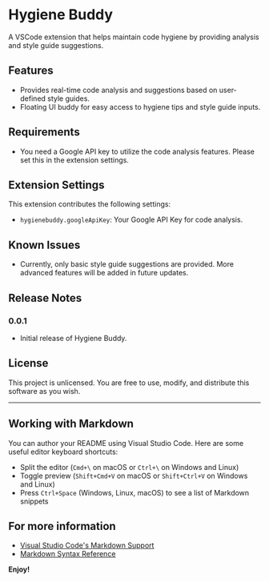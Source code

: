# Hygiene Buddy

A VSCode extension that helps maintain code hygiene by providing analysis and style guide suggestions.

## Features

- Provides real-time code analysis and suggestions based on user-defined style guides.
- Floating UI buddy for easy access to hygiene tips and style guide inputs.

## Requirements

- You need a Google API key to utilize the code analysis features. Please set this in the extension settings.

## Extension Settings

This extension contributes the following settings:

- `hygienebuddy.googleApiKey`: Your Google API Key for code analysis.

## Known Issues

- Currently, only basic style guide suggestions are provided. More advanced features will be added in future updates.

## Release Notes

### 0.0.1

- Initial release of Hygiene Buddy.

## License

This project is unlicensed. You are free to use, modify, and distribute this software as you wish.

---

## Working with Markdown

You can author your README using Visual Studio Code. Here are some useful editor keyboard shortcuts:

- Split the editor (`Cmd+\` on macOS or `Ctrl+\` on Windows and Linux)
- Toggle preview (`Shift+Cmd+V` on macOS or `Shift+Ctrl+V` on Windows and Linux)
- Press `Ctrl+Space` (Windows, Linux, macOS) to see a list of Markdown snippets

## For more information

- [Visual Studio Code's Markdown Support](http://code.visualstudio.com/docs/languages/markdown)
- [Markdown Syntax Reference](https://help.github.com/articles/markdown-basics/)

**Enjoy!**
